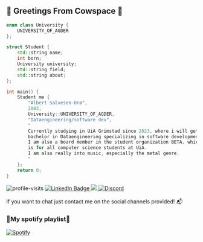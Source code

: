 ## 🥛 Greetings From Cowspace 🥛

```cpp
enum class University {
    UNIVERSITY_OF_AGDER
};

struct Student {
    std::string name;
    int born;
    University university;
    std::string field;
    std::string about;
};

int main() {
    Student me {
        "Albert Salvesen-Orø",
        2003,
        University::UNIVERSITY_OF_AGDER,
        "Dataengineering/software dev",
        "
        Currently studying in UiA Grimstad since 2023, where i will get a 
        bachelor in Dataengineering specializing in software development.
        I am also a board member in the student organization BETA, which 
        is for all computer science students at UiA. 
        I am also really into music, especially the metal genre.
        "
    };
    return 0;
}
```
<div id="badges">
  <img src="https://komarev.com/ghpvc/?username=blodroed&style=for-the-badge&color=blueviolet&label=Glasses+of+Milk" alt="profile-visits"/>
  <a href="https://no.linkedin.com/in/albert-salvesen-oroe">
    <img src="https://img.shields.io/badge/LinkedIn-blue?style=for-the-badge&logo=linkedin&logoColor=white" alt="LinkedIn Badge"/>
  </a>
  <a href="mailto:alberts-o@outlook.com">
    <img src="https://img.shields.io/badge/Outlook-0078D4?style=for-the-badge&logo=microsoft-outlook&logoColor=white">
  </a>
  <a href="https://discordapp.com/users/147331017865297920">
    <img src="https://img.shields.io/badge/Discord-7289DA?style=for-the-badge&logo=discord&logoColor=white" alt="Discord">
  </a>
</div>
<br>
If you want to chat just contact me on the social channels provided! 📬

### 🤘My spotify playlist🤘 
<a href="https://open.spotify.com/playlist/1rHIqcrBWuOAPxGhBR22an?si=dca92a2aa8cb40b1">
    <img src="https://img.shields.io/badge/Spotify-1DB954?style=for-the-badge&logo=spotify&logoColor=white" alt="Spotify">
</a>
